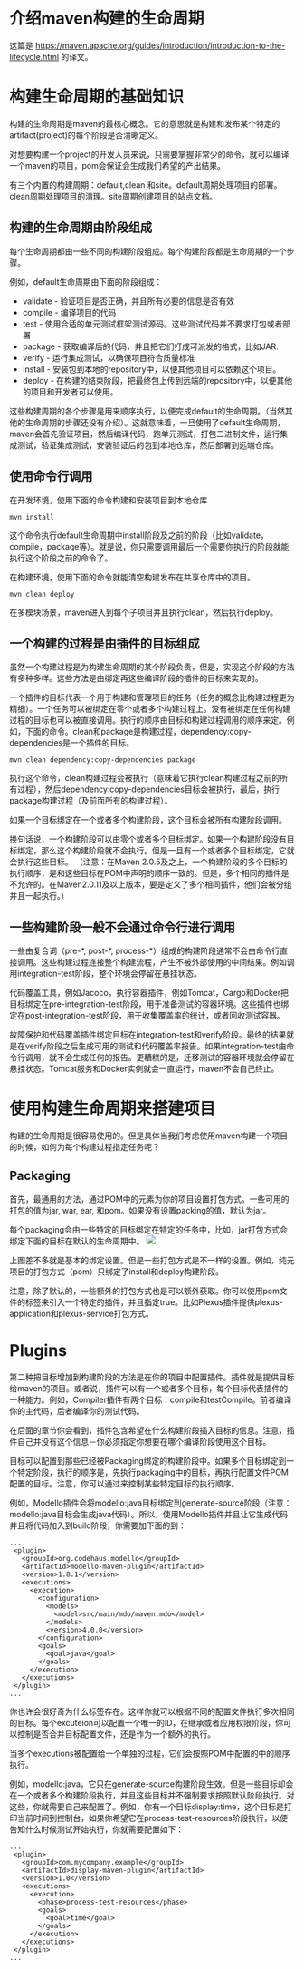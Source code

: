 # 介绍maven构建的生命周期

这篇是 https://maven.apache.org/guides/introduction/introduction-to-the-lifecycle.html 的译文。

# 构建生命周期的基础知识

构建的生命周期是maven的最核心概念。它的意思就是构建和发布某个特定的artifact(project)的每个阶段是否清晰定义。

对想要构建一个project的开发人员来说，只需要掌握非常少的命令，就可以编译一个maven的项目，pom会保证会生成我们希望的产出结果。

有三个内置的构建周期：default,clean 和site。default周期处理项目的部署。clean周期处理项目的清理。site周期创建项目的站点文档。

## 构建的生命周期由阶段组成

每个生命周期都由一些不同的构建阶段组成。每个构建阶段都是生命周期的一个步骤。

例如，default生命周期由下面的阶段组成：

* validate - 验证项目是否正确，并且所有必要的信息是否有效
* compile - 编译项目的代码
* test - 使用合适的单元测试框架测试源码。这些测试代码并不要求打包或者部署
* package - 获取编译后的代码，并且把它们打成可派发的格式，比如JAR.
* verify - 运行集成测试，以确保项目符合质量标准
* install - 安装包到本地的repository中，以便其他项目可以依赖这个项目。
* deploy - 在构建的结束阶段，把最终包上传到远端的repository中，以便其他的项目和开发者可以使用。

这些构建周期的各个步骤是用来顺序执行，以便完成default的生命周期。（当然其他的生命周期的步骤还没有介绍）。这就意味着，一旦使用了default生命周期，maven会首先验证项目，然后编译代码，跑单元测试，打包二进制文件，运行集成测试，验证集成测试，安装验证后的包到本地仓库，然后部署到远端仓库。

## 使用命令行调用

在开发环境，使用下面的命令构建和安装项目到本地仓库
```
mvn install
```
这个命令执行default生命周期中install阶段及之前的阶段（比如validate，compile，package等）。就是说，你只需要调用最后一个需要你执行的阶段就能执行这个阶段之前的命令了。

在构建环境，使用下面的命令就能清空构建发布在共享仓库中的项目。
```
mvn clean deploy
```
在多模块场景，maven进入到每个子项目并且执行clean，然后执行deploy。

## 一个构建的过程是由插件的目标组成

虽然一个构建过程是为构建生命周期的某个阶段负责，但是，实现这个阶段的方法有多种多样。这些方法是由绑定再这些编译阶段的插件的目标来实现的。

一个插件的目标代表一个用于构建和管理项目的任务（任务的概念比构建过程更为精细）。一个任务可以被绑定在零个或者多个构建过程上。没有被绑定在任何构建过程的目标也可以被直接调用。执行的顺序由目标和构建过程调用的顺序来定。例如，下面的命令。clean和package是构建过程，dependency:copy-dependencies是一个插件的目标。
```
mvn clean dependency:copy-dependencies package
```
执行这个命令，clean构建过程会被执行（意味着它执行clean构建过程之前的所有过程），然后dependency:copy-dependencies目标会被执行，最后，执行package构建过程（及前面所有的构建过程）。

如果一个目标绑定在一个或者多个构建阶段，这个目标会被所有构建阶段调用。

换句话说，一个构建阶段可以由零个或者多个目标绑定。如果一个构建阶段没有目标绑定，那么这个构建阶段就不会执行。但是一旦有一个或者多个目标绑定，它就会执行这些目标。
（注意：在Maven 2.0.5及之上，一个构建阶段的多个目标的执行顺序，是和这些目标在POM中声明的顺序一致的。但是，多个相同的插件是不允许的。在Maven2.0.11及以上版本，要是定义了多个相同插件，他们会被分组并且一起执行。）

## 一些构建阶段一般不会通过命令行进行调用

一些由复合词（pre-\*, post-\*, process-\*）组成的构建阶段通常不会由命令行直接调用。这些构建过程连接整个构建流程，产生不被外部使用的中间结果。例如调用integration-test阶段，整个环境会停留在悬挂状态。

代码覆盖工具，例如Jacoco，执行容器插件，例如Tomcat，Cargo和Docker把目标绑定在pre-integration-test阶段，用于准备测试的容器环境。这些插件也绑定在post-integration-test阶段，用于收集覆盖率的统计，或者回收测试容器。

故障保护和代码覆盖插件绑定目标在integration-test和verify阶段。最终的结果就是在verify阶段之后生成可用的测试和代码覆盖率报告。如果integration-test由命令行调用，就不会生成任何的报告。更糟糕的是，迁移测试的容器环境就会停留在悬挂状态。Tomcat服务和Docker实例就会一直运行，maven不会自己终止。

# 使用构建生命周期来搭建项目

构建的生命周期是很容易使用的。但是具体当我们考虑使用maven构建一个项目的时候，如何为每个构建过程指定任务呢？

## Packaging

首先，最通用的方法，通过POM中的<packaging>元素为你的项目设置打包方式。一些可用的打包的值为jar, war, ear, 和pom。如果没有设置packing的值，默认为jar。

每个packaging会由一些特定的目标绑定在特定的任务中，比如，jar打包方式会绑定下面的目标在默认的生命周期中。
![](http://tuchuang.funaio.cn/17-8-29/8666838.jpg)

上图差不多就是基本的绑定设置。但是一些打包方式是不一样的设置。例如，纯元项目的打包方式（pom）只绑定了install和deploy构建阶段。

注意，除了默认的，一些额外的打包方式也是可以额外获取。你可以使用pom文件的<build>标签来引入一个特定的插件，并且指定<extensions>true</extensions>。比如Plexus插件提供plexus-application和plexus-service打包方式。

# Plugins

第二种把目标增加到构建阶段的方法是在你的项目中配置插件。插件就是提供目标给maven的项目。或者说，插件可以有一个或者多个目标，每个目标代表插件的一种能力。例如，Compiler插件有两个目标：compile和testCompile。前者编译你的主代码，后者编译你的测试代码。

在后面的章节你会看到，插件包含希望在什么构建阶段插入目标的信息。注意，插件自己并没有这个信息－你必须指定你想要在哪个编译阶段使用这个目标。

目标可以配置到那些已经被Packaging绑定的构建阶段中。如果多个目标绑定到一个特定阶段，执行的顺序是，先执行packaging中的目标，再执行配置文件POM配置的目标。注意，你可以通过<execution>来控制某些特定目标的执行顺序。

例如，Modello插件会将modello:java目标绑定到generate-source阶段（注意：modello:java目标会生成java代码）。所以，使用Modello插件并且让它生成代码并且将代码加入到build阶段，你需要加下面的<plugins>到<build>：
```
...
 <plugin>
   <groupId>org.codehaus.modello</groupId>
   <artifactId>modello-maven-plugin</artifactId>
   <version>1.8.1</version>
   <executions>
     <execution>
       <configuration>
         <models>
           <model>src/main/mdo/maven.mdo</model>
         </models>
         <version>4.0.0</version>
       </configuration>
       <goals>
         <goal>java</goal>
       </goals>
     </execution>
   </executions>
 </plugin>
...
```
你也许会很好奇为什么<execution>标签存在。这样你就可以根据不同的配置文件执行多次相同的目标。每个excuteion可以配置一个唯一的ID，在继承或者应用权限阶段，你可以控制是否合并目标配置文件，还是作为一个额外的执行。

当多个executions被配置给一个单独的过程，它们会按照POM中配置的<executions>中的顺序执行。

例如，modello:java，它只在generate-source构建阶段生效。但是一些目标却会在一个或者多个构建阶段执行，并且这些目标并不强制要求按照默认阶段执行。对这些，你就需要自己来配置了。例如，你有一个目标display:time，这个目标是打印当前时间到控制台，如果你希望它在process-test-resources阶段执行，以便告知什么时候测试开始执行，你就需要配置如下：
```
...
 <plugin>
   <groupId>com.mycompany.example</groupId>
   <artifactId>display-maven-plugin</artifactId>
   <version>1.0</version>
   <executions>
     <execution>
       <phase>process-test-resources</phase>
       <goals>
         <goal>time</goal>
       </goals>
     </execution>
   </executions>
 </plugin>
...
```
